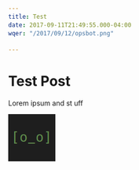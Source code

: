 ```yaml
---
title: Test
date: 2017-09-11T21:49:55.000-04:00
wqer: "/2017/09/12/opsbot.png"

---
```

# Test Post

Lorem ipsum and st uff

![](uploads/2017/09/12/opsbot.png) 